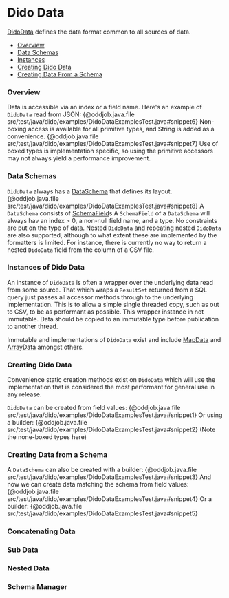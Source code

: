 Dido Data
=========

[DidoData](http://rgordon.co.uk/projects/dido/current/api/dido/data/DidoData.html) 
defines the data format common to all sources of data. 

- [Overview](#overview)
- [Data Schemas](#data-schemas)
- [Instances](#instances-of-dido-data)
- [Creating Dido Data](#creating-dido-data)
- [Creating Data From a Schema](#creating-data-from-a-schema)

### Overview

Data is accessible via an
index or a field name. Here's an example of `DidoData` read from JSON:
{@oddjob.java.file src/test/java/dido/examples/DidoDataExamplesTest.java#snippet6}
Non-boxing access is available for all primitive types, and String is added as a convenience.
{@oddjob.java.file src/test/java/dido/examples/DidoDataExamplesTest.java#snippet7}
Use of boxed types is implementation specific, so using the primitive accessors may
not always yield a performance improvement. 

### Data Schemas

`DidoData` always has a [DataSchema](http://rgordon.co.uk/projects/dido/current/api/dido/data/DataSchema.html) that
defines its layout.
{@oddjob.java.file src/test/java/dido/examples/DidoDataExamplesTest.java#snippet8}
A `DataSchema` consists of [SchemaField](http://rgordon.co.uk/projects/dido/current/api/dido/data/SchemaField.html)s
A `SchemaField` of a `DataSchema` will always hav an index > 0, a non-null field name, 
and a type. No constraints are put on the type of data. Nested `DidoData` and 
repeating nested `DidoData` are also supported, although to what extent these 
are implemented by the formatters is limited. For instance, there is currently no way to
return a nested `DidoData` field from the column of a CSV file. 

### Instances of Dido Data

An instance of `DidoData` is often a wrapper over the underlying data read from some source. That which
wraps a `ResultSet` returned from a SQL query just passes all accessor methods through to the underlying
implementation. This is to allow a simple single threaded copy, such as out to CSV, to be as 
performant as possible. This wrapper instance in not immutable. Data should be copied to an immutable type
before publication to another thread.

Immutable and implementations of `DidoData` exist and include
[MapData](http://rgordon.co.uk/projects/dido/current/api/dido/data/MapData.html) and
[ArrayData](http://rgordon.co.uk/projects/dido/current/api/dido/data/ArrayData.html)
amongst others.

### Creating Dido Data

Convenience static creation methods exist on `DidoData` which will use the implementation 
that is considered the most performant for general use in any release.

`DidoData` can be created from field values:
{@oddjob.java.file src/test/java/dido/examples/DidoDataExamplesTest.java#snippet1}
Or using a builder:
{@oddjob.java.file src/test/java/dido/examples/DidoDataExamplesTest.java#snippet2}
(Note the none-boxed types here)

### Creating Data from a Schema

A `DataSchema` can also be created with a builder:
{@oddjob.java.file src/test/java/dido/examples/DidoDataExamplesTest.java#snippet3}
And now we can create data matching the schema from field values:
{@oddjob.java.file src/test/java/dido/examples/DidoDataExamplesTest.java#snippet4}
Or a builder:
{@oddjob.java.file src/test/java/dido/examples/DidoDataExamplesTest.java#snippet5}


### Concatenating Data

### Sub Data

### Nested Data

### Schema Manager
